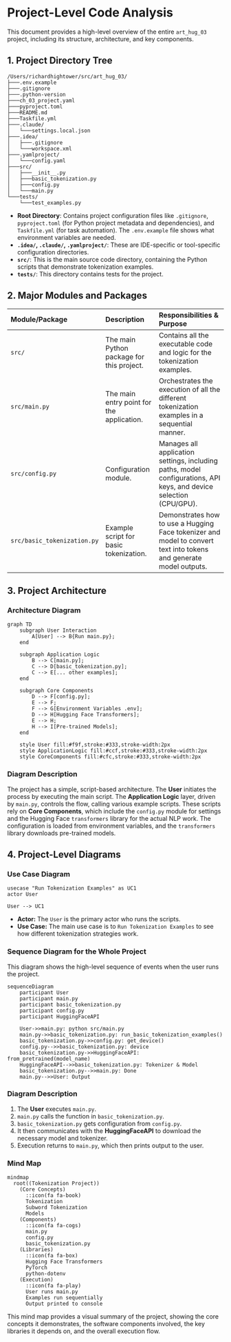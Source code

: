# Project-Level Code Analysis

This document provides a high-level overview of the entire `art_hug_03` project, including its structure, architecture, and key components.

## 1. Project Directory Tree

```
/Users/richardhightower/src/art_hug_03/
├───.env.example
├───.gitignore
├───.python-version
├───ch_03_project.yaml
├───pyproject.toml
├───README.md
├───Taskfile.yml
├───.claude/
│   └───settings.local.json
├───.idea/
│   ├───.gitignore
│   └───workspace.xml
├───.yamlproject/
│   └───config.yaml
├───src/
│   ├───__init__.py
│   ├───basic_tokenization.py
│   ├───config.py
│   └───main.py
└───tests/
    └───test_examples.py
```

-   **Root Directory**: Contains project configuration files like `.gitignore`, `pyproject.toml` (for Python project metadata and dependencies), and `Taskfile.yml` (for task automation). The `.env.example` file shows what environment variables are needed.
-   **`.idea/`, `.claude/`, `.yamlproject/`**: These are IDE-specific or tool-specific configuration directories.
-   **`src/`**: This is the main source code directory, containing the Python scripts that demonstrate tokenization examples.
-   **`tests/`**: This directory contains tests for the project.

## 2. Major Modules and Packages

| Module/Package | Description | Responsibilities & Purpose |
| :--- | :--- | :--- |
| `src/` | The main Python package for this project. | Contains all the executable code and logic for the tokenization examples. |
| `src/main.py` | The main entry point for the application. | Orchestrates the execution of all the different tokenization examples in a sequential manner. |
| `src/config.py` | Configuration module. | Manages all application settings, including paths, model configurations, API keys, and device selection (CPU/GPU). |
| `src/basic_tokenization.py` | Example script for basic tokenization. | Demonstrates how to use a Hugging Face tokenizer and model to convert text into tokens and generate model outputs. |

## 3. Project Architecture

### Architecture Diagram

```mermaid
graph TD
    subgraph User Interaction
        A[User] --> B{Run main.py};
    end

    subgraph Application Logic
        B --> C[main.py];
        C --> D[basic_tokenization.py];
        C --> E[... other examples];
    end

    subgraph Core Components
        D --> F[config.py];
        E --> F;
        F --> G[Environment Variables .env];
        D --> H[Hugging Face Transformers];
        E --> H;
        H --> I[Pre-trained Models];
    end

    style User fill:#f9f,stroke:#333,stroke-width:2px
    style ApplicationLogic fill:#ccf,stroke:#333,stroke-width:2px
    style CoreComponents fill:#cfc,stroke:#333,stroke-width:2px
```

### Diagram Description

The project has a simple, script-based architecture. The **User** initiates the process by executing the main script. The **Application Logic** layer, driven by `main.py`, controls the flow, calling various example scripts. These scripts rely on **Core Components**, which include the `config.py` module for settings and the Hugging Face `transformers` library for the actual NLP work. The configuration is loaded from environment variables, and the `transformers` library downloads pre-trained models.

## 4. Project-Level Diagrams

### Use Case Diagram

```mermaid
usecase "Run Tokenization Examples" as UC1
actor User

User --> UC1
```

-   **Actor:** The `User` is the primary actor who runs the scripts.
-   **Use Case:** The main use case is to `Run Tokenization Examples` to see how different tokenization strategies work.

### Sequence Diagram for the Whole Project

This diagram shows the high-level sequence of events when the user runs the project.

```mermaid
sequenceDiagram
    participant User
    participant main.py
    participant basic_tokenization.py
    participant config.py
    participant HuggingFaceAPI

    User->>main.py: python src/main.py
    main.py->>basic_tokenization.py: run_basic_tokenization_examples()
    basic_tokenization.py->>config.py: get_device()
    config.py-->>basic_tokenization.py: device
    basic_tokenization.py->>HuggingFaceAPI: from_pretrained(model_name)
    HuggingFaceAPI-->>basic_tokenization.py: Tokenizer & Model
    basic_tokenization.py-->>main.py: Done
    main.py-->>User: Output
```

### Diagram Description

1.  The **User** executes `main.py`.
2.  `main.py` calls the function in `basic_tokenization.py`.
3.  `basic_tokenization.py` gets configuration from `config.py`.
4.  It then communicates with the **HuggingFaceAPI** to download the necessary model and tokenizer.
5.  Execution returns to `main.py`, which then prints output to the user.

### Mind Map

```mermaid
mindmap
  root((Tokenization Project))
    (Core Concepts)
      ::icon(fa fa-book)
      Tokenization
      Subword Tokenization
      Models
    (Components)
      ::icon(fa fa-cogs)
      main.py
      config.py
      basic_tokenization.py
    (Libraries)
      ::icon(fa fa-box)
      Hugging Face Transformers
      PyTorch
      python-dotenv
    (Execution)
      ::icon(fa fa-play)
      User runs main.py
      Examples run sequentially
      Output printed to console
```

This mind map provides a visual summary of the project, showing the core concepts it demonstrates, the software components involved, the key libraries it depends on, and the overall execution flow.
